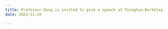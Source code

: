 ```yaml
---
title: Professor Dong is invited to give a speech at Tsinghua-Berkeley Shenzhen Institute, Tsinghua Shenzhen International Graduate School, Tsinghua University.
date: 2023-11-28

---
```


<!--more-->